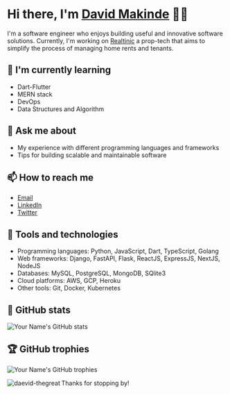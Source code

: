 # Hi there, I'm [David Makinde](https://daevidthegreat.com/) 🙌🏿

I'm a software engineer who enjoys building useful and innovative software solutions. Currently, I'm working on [Realtinic](https://realtinic.com/) a prop-tech that aims to simplify the process of managing home rents and tenants.

## 🌱 I'm currently learning

- Dart-Flutter
- MERN stack
- DevOps
- Data Structures and Algorithm

## 💬 Ask me about

- My experience with different programming languages and frameworks
- Tips for building scalable and maintainable software

## 📫 How to reach me

- [Email](mailto:hello@daevidthegreat.com)
- [LinkedIn](https://www.linkedin.com/in/daevidthegreat)
- [Twitter](https://twitter.com/daevid_thegreat)

## 🧰 Tools and technologies

- Programming languages: Python, JavaScript, Dart, TypeScript, Golang
- Web frameworks: Django, FastAPI, Flask, ReactJS, ExpressJS, NextJS, NodeJS
- Databases: MySQL, PostgreSQL, MongoDB, SQlite3
- Cloud platforms: AWS, GCP, Heroku
- Other tools: Git, Docker, Kubernetes

## 🌟 GitHub stats

![Your Name's GitHub stats](https://github-readme-stats.vercel.app/api?username=daevid-thegreat&show_icons=true)

## 🏆 GitHub trophies

![Your Name's GitHub trophies](https://github-profile-trophy.vercel.app/?username=daevid-thegreat)


<p><img align="left" src="https://github-readme-stats.vercel.app/api/top-langs?username=daevid-thegreat&show_icons=true&locale=en&layout=compact" alt="daevid-thegreat" /></p>

Thanks for stopping by!
